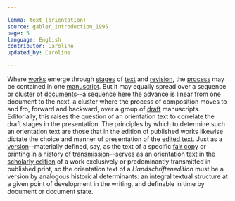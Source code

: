 ```yaml
---

lemma: text (orientation)
source: gabler_introduction_1995
page: 5
language: English
contributor: Caroline
updated_by: Caroline

---
```


Where [works](work.html) emerge through [stages](writingStage.html) of [text](text.html) and [revision](revision.html), the [process](writingProcess.html) may be contained in one [manuscript](manuscrpt.html). But it may equally spread over a sequence or cluster of [documents](document.html)--a sequence here the advance is linear from one document to the next, a cluster where the process of composition moves to and fro, forward and backward, over a group of [draft](draft.html) manuscripts. Editorially, this raises the question of an orientation text to correlate the draft stages in the presentation. The principles by which to determine such an orientation text are those that in the edition of published works likewise dictate the choice and manner of presentation of the [edited text](editedText.html). Just as a [version](version.html)--materially defined, say, as the text of a specific [fair copy](fairCopy.html) or printing in a [history](history.html) of [transmission](textualTransmission.html)--serves as an orientation text in the [scholarly edition](editionScholarly.html) of a work exclusively or predominantly transmitted in published print, so the orientation text of a _Handschriftenedition_ must be a version by analogous historical determinants: an integral textual structure at a given point of development in the writing, and definable in time by document or document state.
